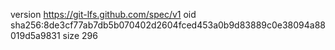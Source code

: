 version https://git-lfs.github.com/spec/v1
oid sha256:8de3cf77ab7db5b070402d2604fced453a0b9d83889c0e38094a88019d5a9831
size 296
